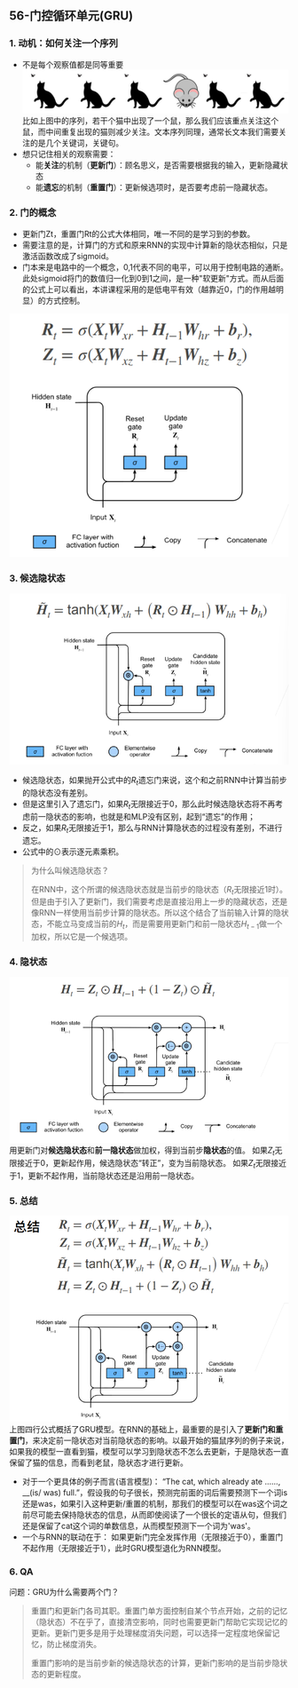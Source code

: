 ## 56-门控循环单元(GRU)
### 1. 动机：如何关注一个序列
- 不是每个观察值都是同等重要
![](../imgs/56/56-01.png)
比如上图中的序列，若干个猫中出现了一个鼠，那么我们应该重点关注这个鼠，而中间重复出现的猫则减少关注。文本序列同理，通常长文本我们需要关注的是几个关键词，关键句。
- 想只记住相关的观察需要：
  - 能**关注**的机制（**更新门**）：顾名思义，是否需要根据我的输入，更新隐藏状态
  - 能**遗忘**的机制（**重置门**）：更新候选项时，是否要考虑前一隐藏状态。
### 2. 门的概念
- 更新门Zt，重置门Rt的公式大体相同，唯一不同的是学习到的参数。
- 需要注意的是，计算门的方式和原来RNN的实现中计算新的隐状态相似，只是激活函数改成了sigmoid。
- 门本来是电路中的一个概念，0,1代表不同的电平，可以用于控制电路的通断。此处sigmoid将门的数值归一化到0到1之间，是一种"软更新"方式。而从后面的公式上可以看出，本讲课程采用的是低电平有效（越靠近0，门的作用越明显）的方式控制。

![](../imgs/56/56-02.png)
### 3. 候选隐状态

![](../imgs/56/56-03.png)
- 候选隐状态，如果抛开公式中的$R_{t}$遗忘门来说，这个和之前RNN中计算当前步的隐状态没有差别。
- 但是这里引入了遗忘门，如果$R_{t}$无限接近于0，那么此时候选隐状态将不再考虑前一隐状态的影响，也就是和MLP没有区别，起到“遗忘”的作用；
- 反之，如果$R_{t}$无限接近于1，那么与RNN计算隐状态的过程没有差别，不进行遗忘。
- 公式中的⊙表示逐元素乘积。
> 为什么叫候选隐状态？
>
> 在RNN中，这个所谓的候选隐状态就是当前步的隐状态（$R_{t}$无限接近1时）。但是由于引入了更新门，我们需要考虑是直接沿用上一步的隐藏状态，还是像RNN一样使用当前步计算的隐状态。所以这个结合了当前输入计算的隐状态，不能立马变成当前的$H_{t}$，而是需要用更新门和前一隐状态$H_{t-1}$做一个加权，所以它是一个候选项。
### 4. 隐状态

![](../imgs/56/56-04.png)
用更新门对**候选隐状态**和**前一隐状态**做加权，得到当前步**隐状态**的值。
如果$Z_{t}$无限接近于0，更新起作用，候选隐状态“转正”，变为当前隐状态。
如果$Z_{t}$无限接近于1，更新不起作用，当前隐状态还是沿用前一隐状态。
### 5. 总结
![](../imgs/56/56-05.png)
上图四行公式概括了GRU模型。在RNN的基础上，最重要的是引入了**更新门和重置门**，来决定前一隐状态对当前隐状态的影响。以最开始的猫鼠序列的例子来说，如果我的模型一直看到猫，模型可以学习到隐状态不怎么去更新，于是隐状态一直保留了猫的信息，而看到老鼠，隐状态才进行更新。
- 对于一个更具体的例子而言(语言模型)：
“The cat, which already ate ……, __(is/ was) full.”，假设我的句子很长，预测完前面的词后需要预测下一个词is还是was，如果引入这种更新/重置的机制，那我们的模型可以在was这个词之前尽可能去保持隐状态的信息，从而即使阅读了一个很长的定语从句，但我们还是保留了cat这个词的单数信息，从而模型预测下一个词为'was'。
- 一个与RNN的联动在于：
如果更新门完全发挥作用（无限接近于0），重置门不起作用（无限接近于1），此时GRU模型退化为RNN模型。
### 6. QA
问题：GRU为什么需要两个门？
> 重置门和更新门各司其职。重置门单方面控制自某个节点开始，之前的记忆（隐状态）不在乎了，直接清空影响，同时也需要更新门帮助它实现记忆的更新。更新门更多是用于处理梯度消失问题，可以选择一定程度地保留记忆，防止梯度消失。
>
> 重置门影响的是当前步新的候选隐状态的计算，更新门影响的是当前步隐状态的更新程度。